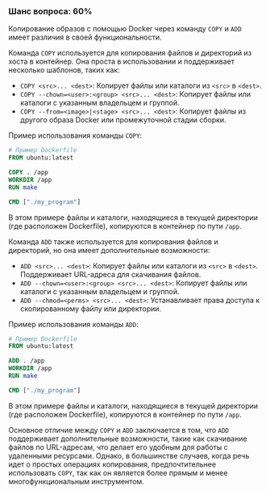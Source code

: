 ### Шанс вопроса: 60%

Копирование образов с помощью Docker через команду `COPY` и `ADD` имеет различия в своей функциональности. 

Команда `COPY` используется для копирования файлов и директорий из хоста в контейнер. Она проста в использовании и поддерживает несколько шаблонов, таких как:
- `COPY <src>... <dest>`: Копирует файлы или каталоги из `<src>` в `<dest>`.
- `COPY --chown=<user>:<group> <src>... <dest>`: Копирует файлы или каталоги с указанным владельцем и группой.
- `COPY --from=<image>|<stage> <src>... <dest>`: Копирует файлы из другого образа Docker или промежуточной стадии сборки.

Пример использования команды `COPY`:
```dockerfile
# Пример Dockerfile
FROM ubuntu:latest

COPY . /app
WORKDIR /app
RUN make

CMD ["./my_program"]
```
В этом примере файлы и каталоги, находящиеся в текущей директории (где расположен Dockerfile), копируются в контейнер по пути `/app`.

Команда `ADD` также используется для копирования файлов и директорий, но она имеет дополнительные возможности:
- `ADD <src>... <dest>`: Копирует файлы или каталоги из `<src>` в `<dest>`. Поддерживает URL-адреса для скачивания файлов.
- `ADD --chown=<user>:<group> <src>... <dest>`: Копирует файлы или каталоги с указанным владельцем и группой.
- `ADD --chmod=<perms> <src>... <dest>`: Устанавливает права доступа к скопированному файлу или директории.

Пример использования команды `ADD`:
```dockerfile
# Пример Dockerfile
FROM ubuntu:latest

ADD . /app
WORKDIR /app
RUN make

CMD ["./my_program"]
```
В этом примере файлы и каталоги, находящиеся в текущей директории (где расположен Dockerfile), копируются в контейнер по пути `/app`. 

Основное отличие между `COPY` и `ADD` заключается в том, что `ADD` поддерживает дополнительные возможности, такие как скачивание файлов по URL-адресам, что делает его удобным для работы с удаленными ресурсами. Однако, в большинстве случаев, когда речь идет о простых операциях копирования, предпочтительнее использовать `COPY`, так как он является более прямым и менее многофункциональным инструментом.